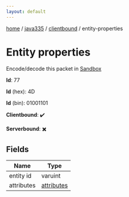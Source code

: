 ```yaml
---
layout: default
---
```


[home](/)  /  [java335](/protocol/java335)  /  [clientbound](/protocol/java335/clientbound)  /  entity-properties

# Entity properties

Encode/decode this packet in [Sandbox](../../../sandbox/java335#clientbound.entity_properties)

**Id**: 77

**Id** (hex): 4D

**Id** (bin): 01001101

**Clientbound**: ✔️

**Serverbound**: ✖️

## Fields

Name | Type
---|---
entity id | varuint
attributes | [attributes](/protocol/java335/arrays)
